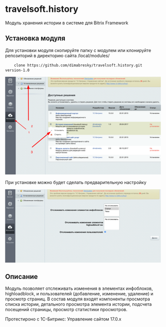 # travelsoft.history
Модуль хранения истории в системе для Bitrix Framework

## Установка модуля
Для установки модуля скопируйте папку с модулем или клонируйте репозиторий 
в директорию сайта /local/modules/
```
    clone https://github.com/dimabresky/travelsoft.history.git version-1.0
```
![Шаг установки 1](https://github.com/dimabresky/travelsoft.history/raw/version-1.0/img/img1.png)

При установке можно будет сделать предварительную настройку

![Шаг установки 2](https://github.com/dimabresky/travelsoft.history/raw/version-1.0/img/img2.png)

## Описание
Модуль позволяет отслеживать изменения в элементах инфоблоков, highloadblock,
и пользователей (добавление, изменение, удаление) и просмотр страниц.
В состав модуля входят компоненты просмотра списка истории, детального просмотра элемента истории,
подсчета посещений страницы, просмотр статистики просмотров.


Протестироно с 1С-Битрикс: Управление сайтом 17.0.x
